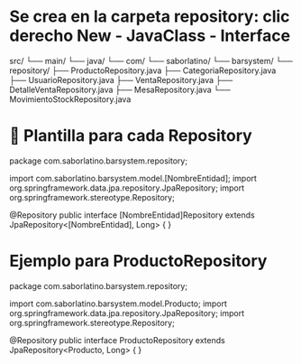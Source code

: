 # Se crea en la carpeta repository: clic derecho New - JavaClass - Interface

src/
└── main/
    └── java/
        └── com/
            └── saborlatino/
                └── barsystem/
                    └── repository/
                        ├── ProductoRepository.java
                        ├── CategoriaRepository.java
                        ├── UsuarioRepository.java
                        ├── VentaRepository.java
                        ├── DetalleVentaRepository.java
                        ├── MesaRepository.java
                        └── MovimientoStockRepository.java

# 🧩 Plantilla para cada Repository
package com.saborlatino.barsystem.repository;

import com.saborlatino.barsystem.model.[NombreEntidad];
import org.springframework.data.jpa.repository.JpaRepository;
import org.springframework.stereotype.Repository;

@Repository
public interface [NombreEntidad]Repository extends JpaRepository<[NombreEntidad], Long> {
}

#  Ejemplo para ProductoRepository
package com.saborlatino.barsystem.repository;

import com.saborlatino.barsystem.model.Producto;
import org.springframework.data.jpa.repository.JpaRepository;
import org.springframework.stereotype.Repository;

@Repository
public interface ProductoRepository extends JpaRepository<Producto, Long> {
}
